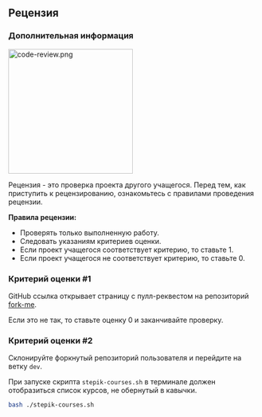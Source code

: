 ## Рецензия

### Дополнительная информация

<img src="../../../resources/code-review.png" alt="code-review.png" width="250"/>

Рецензия - это проверка проекта другого учащегося. Перед тем, как приступить к рецензированию, ознакомьтесь с правилами проведения рецензии.

**Правила рецензии:**

- Проверять только выполненную работу.
- Следовать указаниям критериев оценки.
- Если проект учащегося соответствует критерию, то ставьте 1.
- Если проект учащегося не соответствует критерию, то ставьте 0.

### Критерий оценки #1

GitHub ссылка открывает страницу с пулл-реквестом на репозиторий [fork-me](https://github.com/jusan-singularity/fork-me/).

Если это не так, то ставьте оценку 0 и заканчивайте проверку.

### Критерий оценки #2

Склонируйте форкнутый репозиторий пользователя и перейдите на ветку `dev`.

При запуске скрипта `stepik-courses.sh` в терминале должен отобразиться список курсов, не обернутый в кавычки.

```bash
bash ./stepik-courses.sh
```
